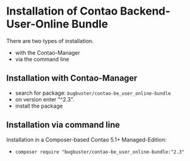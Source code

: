 # Installation of Contao Backend-User-Online Bundle

There are two types of installation.

* with the Contao-Manager
* via the command line


## Installation with Contao-Manager

* search for package: `bugbuster/contao-be_user_online-bundle`
* on version enter "^2.3".
* install the package


## Installation via command line

Installation in a Composer-based Contao 5.1+ Managed-Edition:

* `composer require "bugbuster/contao-be_user_online-bundle:^2.3"`

